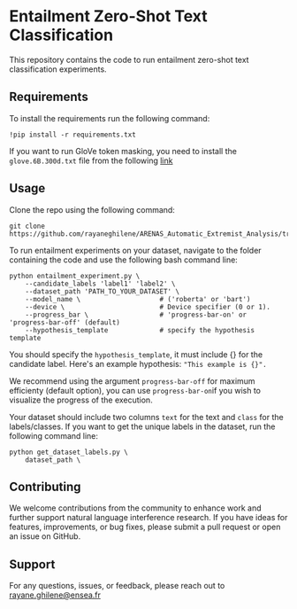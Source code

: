 # Entailment Zero-Shot Text Classification

This repository contains the code to run entailment zero-shot text classification experiments. 


## Requirements 
To install the requirements run the following command: 
```
!pip install -r requirements.txt
```

If you want to run GloVe token masking, you need to install the ```glove.6B.300d.txt``` file from the following [link](https://www.kaggle.com/datasets/thanakomsn/glove6b300dtxt)

## Usage

Clone the repo using the following command:
```
git clone https://github.com/rayaneghilene/ARENAS_Automatic_Extremist_Analysis/tree/main/Entailment_framework.git
```


To run entailment experiments on your dataset, navigate to the folder containing the code and use the following bash command line:

```
python entailment_experiment.py \   
    --candidate_labels 'label1' 'label2' \ 
    --dataset_path 'PATH_TO_YOUR_DATASET' \
    --model_name \                    # ('roberta' or 'bart')
    --device \                        # Device specifier (0 or 1). 
    --progress_bar \                  # 'progress-bar-on' or 'progress-bar-off' (default)
    --hypothesis_template             # specify the hypothesis template

```

You should specify the ```hypothesis_template```, it must include {} for the candidate label. Here's an example hypothesis: 
```"This example is {}".```

We recommend using the argument ```progress-bar-off``` for maximum efficienty (default option), you can use ```progress-bar-on```if you wish to visualize the progress of the execution.

Your dataset should include two columns ```text``` for the text and ```class``` for the labels/classes. If you want to get the unique labels in the dataset, run the following command line:

```
python get_dataset_labels.py \
    dataset_path \
```


## Contributing
We welcome contributions from the community to enhance work and further support natural language interference research. 
If you have ideas for features, improvements, or bug fixes, please submit a pull request or open an issue on GitHub.


## Support
For any questions, issues, or feedback, please reach out to rayane.ghilene@ensea.fr